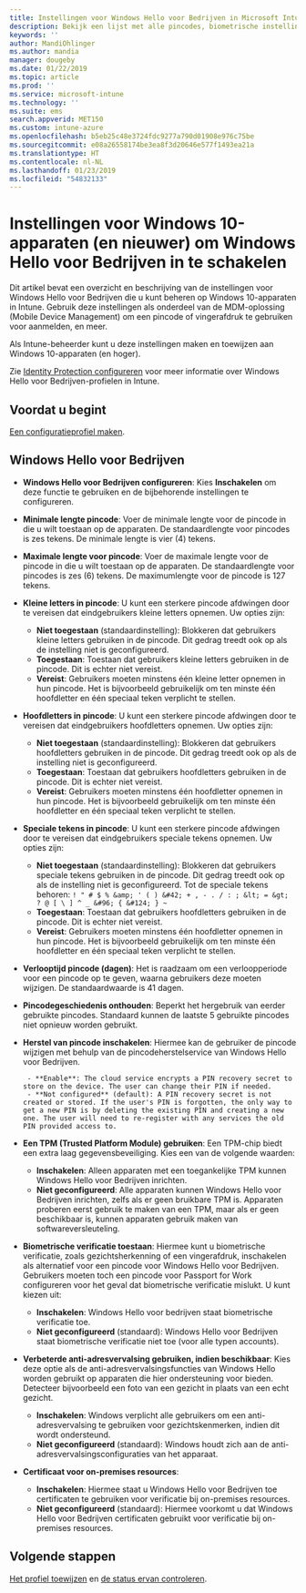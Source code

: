 ```yaml
---
title: Instellingen voor Windows Hello voor Bedrijven in Microsoft Intune - Azure | Microsoft Docs
description: Bekijk een lijst met alle pincodes, biometrische instellingen, en instellingen voor anti-adresvervalsing in een Identity Protection-profiel om Windows Hello voor Bedrijven te gebruiken op Windows 10-apparaten in Microsoft Intune.
keywords: ''
author: MandiOhlinger
ms.author: mandia
manager: dougeby
ms.date: 01/22/2019
ms.topic: article
ms.prod: ''
ms.service: microsoft-intune
ms.technology: ''
ms.suite: ems
search.appverid: MET150
ms.custom: intune-azure
ms.openlocfilehash: b5eb25c48e3724fdc9277a790d01908e976c75be
ms.sourcegitcommit: e08a26558174be3ea8f3d20646e577f1493ea21a
ms.translationtype: HT
ms.contentlocale: nl-NL
ms.lasthandoff: 01/23/2019
ms.locfileid: "54832133"
---
```

# <a name="windows-10-and-newer-device-settings-to-enable-windows-hello-for-business-in-intune"></a>Instellingen voor Windows 10-apparaten (en nieuwer) om Windows Hello voor Bedrijven in te schakelen

Dit artikel bevat een overzicht en beschrijving van de instellingen voor Windows Hello voor Bedrijven die u kunt beheren op Windows 10-apparaten in Intune. Gebruik deze instellingen als onderdeel van de MDM-oplossing (Mobile Device Management) om een pincode of vingerafdruk te gebruiken voor aanmelden, en meer.

Als Intune-beheerder kunt u deze instellingen maken en toewijzen aan Windows 10-apparaten (en hoger).

Zie [Identity Protection configureren](identity-protection-configure.md) voor meer informatie over Windows Hello voor Bedrijven-profielen in Intune.

## <a name="before-you-begin"></a>Voordat u begint

[Een configuratieprofiel maken](identity-protection-configure.md#create-the-device-profile).

## <a name="windows-hello-for-business"></a>Windows Hello voor Bedrijven

- **Windows Hello voor Bedrijven configureren**: Kies **Inschakelen** om deze functie te gebruiken en de bijbehorende instellingen te configureren.
- **Minimale lengte pincode**: Voer de minimale lengte voor de pincode in die u wilt toestaan op de apparaten. De standaardlengte voor pincodes is zes tekens. De minimale lengte is vier (4) tekens.
- **Maximale lengte voor pincode**: Voer de maximale lengte voor de pincode in die u wilt toestaan op de apparaten. De standaardlengte voor pincodes is zes (6) tekens. De maximumlengte voor de pincode is 127 tekens.  
- **Kleine letters in pincode**: U kunt een sterkere pincode afdwingen door te vereisen dat eindgebruikers kleine letters opnemen. Uw opties zijn:

  - **Niet toegestaan** (standaardinstelling): Blokkeren dat gebruikers kleine letters gebruiken in de pincode. Dit gedrag treedt ook op als de instelling niet is geconfigureerd.
  - **Toegestaan**: Toestaan dat gebruikers kleine letters gebruiken in de pincode. Dit is echter niet vereist.
  - **Vereist**: Gebruikers moeten minstens één kleine letter opnemen in hun pincode. Het is bijvoorbeeld gebruikelijk om ten minste één hoofdletter en één speciaal teken verplicht te stellen.

- **Hoofdletters in pincode**: U kunt een sterkere pincode afdwingen door te vereisen dat eindgebruikers hoofdletters opnemen. Uw opties zijn:

  - **Niet toegestaan** (standaardinstelling): Blokkeren dat gebruikers hoofdletters gebruiken in de pincode. Dit gedrag treedt ook op als de instelling niet is geconfigureerd.
  - **Toegestaan**: Toestaan dat gebruikers hoofdletters gebruiken in de pincode. Dit is echter niet vereist.
  - **Vereist**: Gebruikers moeten minstens één hoofdletter opnemen in hun pincode. Het is bijvoorbeeld gebruikelijk om ten minste één hoofdletter en één speciaal teken verplicht te stellen.

- **Speciale tekens in pincode**: U kunt een sterkere pincode afdwingen door te vereisen dat eindgebruikers speciale tekens opnemen. Uw opties zijn:

  - **Niet toegestaan** (standaardinstelling): Blokkeren dat gebruikers speciale tekens gebruiken in de pincode. Dit gedrag treedt ook op als de instelling niet is geconfigureerd.
    Tot de speciale tekens behoren: `! " # $ % &amp; ' ( ) &#42; + , - . / : ; &lt; = &gt; ? @ [ \ ] ^ _ &#96; { &#124; } ~`
  - **Toegestaan**: Toestaan dat gebruikers hoofdletters gebruiken in de pincode. Dit is echter niet vereist.
  - **Vereist**: Gebruikers moeten minstens één hoofdletter opnemen in hun pincode. Het is bijvoorbeeld gebruikelijk om ten minste één hoofdletter en één speciaal teken verplicht te stellen.

- **Verlooptijd pincode (dagen)**: Het is raadzaam om een verloopperiode voor een pincode op te geven, waarna gebruikers deze moeten wijzigen. De standaardwaarde is 41 dagen.

- **Pincodegeschiedenis onthouden**: Beperkt het hergebruik van eerder gebruikte pincodes. Standaard kunnen de laatste 5 gebruikte pincodes niet opnieuw worden gebruikt.  
- **Herstel van pincode inschakelen**: Hiermee kan de gebruiker de pincode wijzigen met behulp van de pincodeherstelservice van Windows Hello voor Bedrijven.

       - **Enable**: The cloud service encrypts a PIN recovery secret to store on the device. The user can change their PIN if needed.  
       - **Not configured** (default): A PIN recovery secret is not created or stored. If the user's PIN is forgotten, the only way to get a new PIN is by deleting the existing PIN and creating a new one. The user will need to re-register with any services the old PIN provided access to.  

- **Een TPM (Trusted Platform Module) gebruiken**: Een TPM-chip biedt een extra laag gegevensbeveiliging. Kies een van de volgende waarden:  
  - **Inschakelen**: Alleen apparaten met een toegankelijke TPM kunnen Windows Hello voor Bedrijven inrichten.
  - **Niet geconfigureerd**: Alle apparaten kunnen Windows Hello voor Bedrijven inrichten, zelfs als er geen bruikbare TPM is. Apparaten proberen eerst gebruik te maken van een TPM, maar als er geen beschikbaar is, kunnen apparaten gebruik maken van softwareversleuteling.  

- **Biometrische verificatie toestaan**: Hiermee kunt u biometrische verificatie, zoals gezichtsherkenning of een vingerafdruk, inschakelen als alternatief voor een pincode voor Windows Hello voor Bedrijven. Gebruikers moeten toch een pincode voor Passport for Work configureren voor het geval dat biometrische verificatie mislukt. U kunt kiezen uit:

  - **Inschakelen**: Windows Hello voor bedrijven staat biometrische verificatie toe.
  - **Niet geconfigureerd** (standaard): Windows Hello voor Bedrijven staat biometrische verificatie niet toe (voor alle typen accounts).

- **Verbeterde anti-adresvervalsing gebruiken, indien beschikbaar**: Kies deze optie als de anti-adresvervalsingsfuncties van Windows Hello worden gebruikt op apparaten die hier ondersteuning voor bieden. Detecteer bijvoorbeeld een foto van een gezicht in plaats van een echt gezicht.

  - **Inschakelen**: Windows verplicht alle gebruikers om een anti-adresvervalsing te gebruiken voor gezichtskenmerken, indien dit wordt ondersteund.  
  - **Niet geconfigureerd** (standaard): Windows houdt zich aan de anti-adresvervalsingsconfiguraties van het apparaat.

- **Certificaat voor on-premises resources**: 

  - **Inschakelen**: Hiermee staat u Windows Hello voor Bedrijven toe certificaten te gebruiken voor verificatie bij on-premises resources.
  - **Niet geconfigureerd** (standaard): Hiermee voorkomt u dat Windows Hello voor Bedrijven certificaten gebruikt voor verificatie bij on-premises resources.  

## <a name="next-steps"></a>Volgende stappen

[Het profiel toewijzen](device-profile-assign.md) en [de status ervan controleren](device-profile-monitor.md).